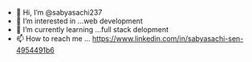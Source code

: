 - 👋 Hi, I’m @sabyasachi237
- 👀 I’m interested in ...web development 
- 🌱 I’m currently learning ...full stack delopment
- 📫 How to reach me ... https://www.linkedin.com/in/sabyasachi-sen-4954491b6

<!---
sabyasachi237/sabyasachi237 is a ✨ special ✨ repository because its `README.md` (this file) appears on your GitHub profile.
You can click the Preview link to take a look at your changes.
--->

